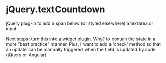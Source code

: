 # jQuery.textCountdown
jQuery plug-in to add a span below (or styled elsewhere) a textarea or input.

Next steps: turn this into a widget plugin. Why? to contain the state in a more "best practice" manner. Plus, I want to add a 'check' method so that an update can be manually triggered when the field is updated by code (jQuery or Angular)